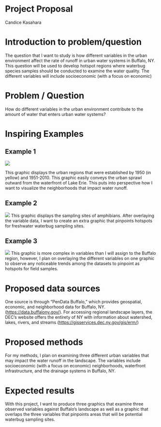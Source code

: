 Project Proposal
================
Candice Kasahara

# Introduction to problem/question

The question that I want to study is how different variables in the
urban environment affect the rate of runoff in urban water systems in
Buffalo, NY. This question will be used to develop hotspot regions where
waterbug species samples should be conducted to examine the water
quality. The different variables will include socioeconomic (with a
focus on economic)

# Problem / Question

How do different variables in the urban environment contribute to the
amount of water that enters urban water systems?

# Inspiring Examples

## Example 1

![](https://risecollaborative.com/wp-content/uploads/2017/05/Screen-Shot-2017-05-01-at-12.02.09-PM-910x1024.png)

This graphic displays the urban regions that were established by 1950
(in yellow) and 1951-2010. This graphic easily conveys the urban sprawl
outward from the waterfront of Lake Erie. This puts into perspective how
I want to visualize the neighborhoods that impact water runoff.

## Example 2

![](http://www.mshslc.org/wp-content/uploads/2013/05/Amphibian-Sampling-Sites1.jpg)
This graphic displays the sampling sites of amphibians. After overlaying
the variable data, I want to create an extra graphic that pinpoints
hotspots for freshwater waterbug sampling sites.

## Example 3

![](http://visualeconsite.s3.amazonaws.com/wp-content/uploads/nyc_percent_in_poverty.gif)
This graphic is more complex in variables than I will assign to the
Buffalo region, however, I plan on overlaying the different variables on
one graphic to observe any noticeable trends among the datasets to
pinpoint as hotspots for field samples.

# Proposed data sources

One source is through “PenData Buffalo,” which provides geospatial,
economic, and neighborhood data for Buffalo, NY.
(<https://data.buffalony.gov/>). For accessing regional landscape
layers, the DEC’s website offers the entirety of NY with information
about watershed, lakes, rivers, and streams
(<https://gisservices.dec.ny.gov/gis/erm/>)

# Proposed methods

For my methods, I plan on examining three different urban variables that
may impact the water runoff in the landscape. The variables include
socioeconomic (with a focus on economic) neighborhoods, waterfront
infrastructure, and the drainage systems in Buffalo, NY.

# Expected results

With this project, I want to produce three graphics that examine three
observed variables against Buffalo’s landscape as well as a graphic that
overlaps the three variables that pinpoints areas that will be potential
waterbug sampling sites.
